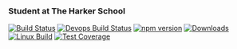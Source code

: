 ### Student at The Harker School

[![Build Status](https://travis-ci.org/microsoft/TypeScript.svg?branch=master)](https://github.com/chiragzq)
[![Devops Build Status](https://dev.azure.com/typescript/TypeScript/_apis/build/status/Typescript/node10)](https://github.com/chiragzq)
[![npm version](https://badge.fury.io/js/typescript.svg)](https://github.com/chiragzq)
[![Downloads](https://img.shields.io/npm/dm/typescript.svg)](https://github.com/chiragzq)
[![Linux Build](https://img.shields.io/travis/expressjs/express/master.svg?label=linux)](https://github.com/chiragzq)
[![Test Coverage](https://img.shields.io/coveralls/expressjs/express/master.svg)](https://github.com/chiragzq)

